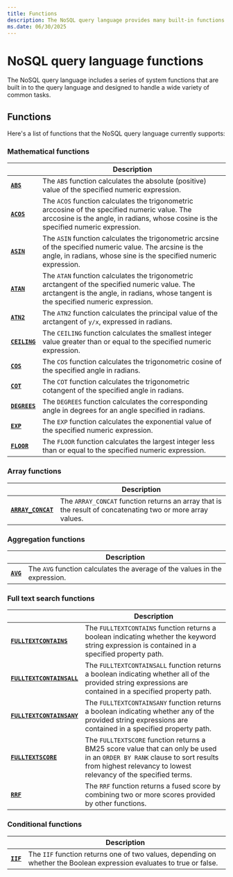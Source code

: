 ```yaml
---
title: Functions
description: The NoSQL query language provides many built-in functions for common tasks across a wide variety of categories.
ms.date: 06/30/2025
---
```


# NoSQL query language functions

The NoSQL query language includes a series of system functions that are built in to the query language and designed to handle a wide variety of common tasks.

## Functions

Here's a list of functions that the NoSQL query language currently supports:

### Mathematical functions

| | Description |
| --- | --- |
| **[`ABS`](abs.md)** | The `ABS` function calculates the absolute (positive) value of the specified numeric expression. |
| **[`ACOS`](acos.md)** | The `ACOS` function calculates the trigonometric arccosine of the specified numeric value. The arccosine is the angle, in radians, whose cosine is the specified numeric expression. |
| **[`ASIN`](asin.md)** | The `ASIN` function calculates the trigonometric arcsine of the specified numeric value. The arcsine is the angle, in radians, whose sine is the specified numeric expression. |
| **[`ATAN`](atan.md)** | The `ATAN` function calculates the trigonometric arctangent of the specified numeric value. The arctangent is the angle, in radians, whose tangent is the specified numeric expression. |
| **[`ATN2`](atn2.md)** | The `ATN2` function calculates the principal value of the arctangent of `y/x`, expressed in radians. |
| **[`CEILING`](ceiling.md)** | The `CEILING` function calculates the smallest integer value greater than or equal to the specified numeric expression. |
| **[`COS`](cos.md)** | The `COS` function calculates the trigonometric cosine of the specified angle in radians. |
| **[`COT`](cot.md)** | The `COT` function calculates the trigonometric cotangent of the specified angle in radians. |
| **[`DEGREES`](degrees.md)** | The `DEGREES` function calculates the corresponding angle in degrees for an angle specified in radians. |
| **[`EXP`](exp.md)** | The `EXP` function calculates the exponential value of the specified numeric expression. |
| **[`FLOOR`](floor.md)** | The `FLOOR` function calculates the largest integer less than or equal to the specified numeric expression. |

### Array functions

| | Description |
| --- | --- |
| **[`ARRAY_CONCAT`](array-concat.md)** | The `ARRAY_CONCAT` function returns an array that is the result of concatenating two or more array values. |

### Aggregation functions

| | Description |
| --- | --- |
| **[`AVG`](avg.md)** | The `AVG` function calculates the average of the values in the expression. |

### Full text search functions

| | Description |
| --- | --- |
| **[`FULLTEXTCONTAINS`](fulltextcontains.md)** | The `FULLTEXTCONTAINS` function returns a boolean indicating whether the keyword string expression is contained in a specified property path. |
| **[`FULLTEXTCONTAINSALL`](fulltextcontainsall.md)** | The `FULLTEXTCONTAINSALL` function returns a boolean indicating whether all of the provided string expressions are contained in a specified property path. |
| **[`FULLTEXTCONTAINSANY`](fulltextcontainsany.md)** | The `FULLTEXTCONTAINSANY` function returns a boolean indicating whether any of the provided string expressions are contained in a specified property path. |
| **[`FULLTEXTSCORE`](fulltextscore.md)** | The `FULLTEXTSCORE` function returns a BM25 score value that can only be used in an `ORDER BY RANK` clause to sort results from highest relevancy to lowest relevancy of the specified terms. |
| **[`RRF`](rrf.md)** | The `RRF` function returns a fused score by combining two or more scores provided by other functions. |

### Conditional functions

| | Description |
| --- | --- |
| **[`IIF`](iif.md)** | The `IIF` function returns one of two values, depending on whether the Boolean expression evaluates to true or false. |
